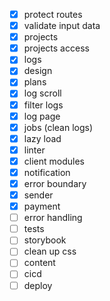 - [x] protect routes
- [x] validate input data
- [x] projects
- [x] projects access
- [x] logs
- [x] design
- [x] plans
- [x] log scroll
- [x] filter logs
- [x] log page
- [x] jobs (clean logs)
- [x] lazy load
- [x] linter
- [x] client modules
- [x] notification
- [x] error boundary
- [x] sender
- [x] payment
- [ ] error handling
- [ ] tests
- [ ] storybook
- [ ] clean up css
- [ ] content
- [ ] cicd
- [ ] deploy
